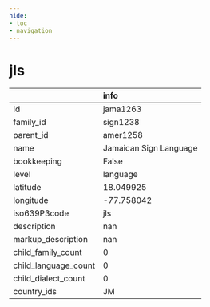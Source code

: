 ```yaml
---
hide:
- toc
- navigation
---
```

# jls
|                      | info                   |
|:---------------------|:-----------------------|
| id                   | jama1263               |
| family_id            | sign1238               |
| parent_id            | amer1258               |
| name                 | Jamaican Sign Language |
| bookkeeping          | False                  |
| level                | language               |
| latitude             | 18.049925              |
| longitude            | -77.758042             |
| iso639P3code         | jls                    |
| description          | nan                    |
| markup_description   | nan                    |
| child_family_count   | 0                      |
| child_language_count | 0                      |
| child_dialect_count  | 0                      |
| country_ids          | JM                     |